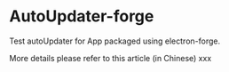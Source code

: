 # AutoUpdater-forge
Test autoUpdater for App packaged using electron-forge.

More details please refer to this article (in Chinese) xxx
